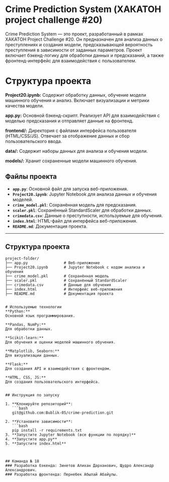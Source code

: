 # Crime Prediction System (ХАКАТОН project challenge #20)
Crime Prediction System — это проект, разработанный в рамках ХАКАТОН Project Challenge #20. Он предназначен для анализа данных о преступлениях и создания модели, предсказывающей вероятность преступления в зависимости от заданных параметров. Проект включает бэкенд-логику для обработки данных и предсказаний, а также фронтенд-интерфейс для взаимодействия с пользователем.


# Структура проекта
 **Project20.ipynb:**
Содержит обработку данных, обучение модели машинного обучения и анализ. Включает визуализации и метрики качества модели.

**app.py:**
Основной бэкенд-скрипт. Реализует API для взаимодействия с моделью предсказания и отправляет данные на фронтенд.

**frontend/:**
Директория с файлами интерфейса пользователя (HTML/CSS/JS). Отвечает за отображение данных и сбор пользовательского ввода.

**data/:**
Содержит наборы данных для анализа и обучения модели.

**models/:**
Хранит сохраненные модели машинного обучения.


## Файлы проекта

- **`app.py`**: Основной файл для запуска веб-приложения.
- **`Project20.ipynb`**: Jupyter Notebook для анализа данных и обучения моделей.
- **`crime_model.pkl`**: Сохранённая модель для предсказания.
- **`scaler.pkl`**: Сохранённый StandardScaler для обработки данных.
- **`crimedata.csv`**: Данные о преступности, используемые для обучения.
- **`index.html`**: HTML-файл для интерфейса веб-приложения.
- **`README.md`**: Документация проекта.

---

## Структура проекта

```plaintext
project-folder/
├── app.py                # Веб-приложение
├── Project20.ipynb       # Jupyter Notebook с кодом анализа и обучения
├── crime_model.pkl       # Сохранённая модель
├── scaler.pkl            # Сохранённый StandardScaler
├── crimedata.csv         # Данные для обучения
├── index.html            # Интерфейс веб-приложения
├── README.md             # Документация проекта


# Используемые технологии
**Python:** 
Основной язык программирования.

**Pandas, NumPy:** 
Для обработки данных.

**Scikit-learn:** 
Для обучения и оценки моделей машинного обучения.

**Matplotlib, Seaborn:** 
Для визуализации данных.

**Flask:** 
Для создания API и взаимодействия с фронтендом.

**HTML, CSS, JS:**
Для создания пользовательского интерфейса.


## Инструкция по запуску

1. **Клонируйте репозиторий**:
   ```bash
   git@github.com:Bublik-05/crime-prediction.git

2. **Установите зависимости**:
   ```bash
   pip install -r requirements.txt
3. **Запустите Jupyter Notebook (все функции по порядку)**
4. **Запустите app.py**
5. **Запустите index.html**



## Команда № 18
### Paзработка бэкенда: Зинетов Алихан Дарханович, Щудро Александр Александрович.
### Разработка фронтенда: Пернебек Абылай Абайұлы.




